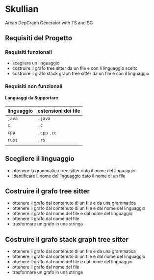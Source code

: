 # Skullian

Arcan DepGraph Generator with TS and SG

## Requisiti del Progetto

### Requisiti funzionali

- scegliere un linguaggio
- costruire il grafo tree sitter da un file e con li linguaggio scelto
- costruire il grafo stack graph tree sitter da un file e con il linguaggio

### Requisiti non funzionali

#### Languaggi da Supportare

| linguaggio | estensioni dei file |
| ---------- | ------------------ |
| `java` | `.java` |
| `c` | `.c` |
| `cpp` | `.cpp` `.cc` |
| `rust` | `.rs` |
|  |  |

## Scegliere il linguaggio

- ottenere la grammatica tree sitter dato il nome del linguaggio
- identificare il nome del linguaggio dato il nome di un file

## Costruire il grafo tree sitter

- ottenere il grafo dal contenuto di un file e da una grammatica
- ottenere il grafo dal contenuto di un file e dal nome del linguaggio
- ottenere il grafo dal nome del file e dal nome del linguaggio
- ottenere il grafo dal nome del file
- trasformare un grafo in una stringa

## Costruire il grafo stack graph tree sitter

- ottenere il grafo dal contenuto di un file e da una grammatica
- ottenere il grafo dal contenuto di un file e dal nome del linguaggio
- ottenere il grafo dal nome del file e dal nome del linguaggio
- ottenere il grafo dal nome del file
- trasformare un grafo in una stringa
